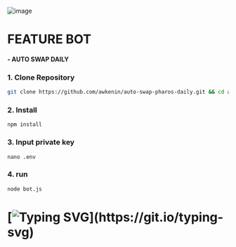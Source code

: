 ![image](https://github.com/user-attachments/assets/47d954d4-f9f9-4123-9f55-df850d246874)


# FEATURE BOT
#### - AUTO SWAP DAILY

### 1. Clone Repository

```bash
git clone https://github.com/awkenin/auto-swap-pharos-daily.git && cd auto-swap-pharos-daily
```

### 2. Install
```
npm install
```

### 3. Input private key
```
nano .env
```

### 4. run

```bash
node bot.js
```
#

# [![Typing SVG](https://readme-typing-svg.demolab.com?font=Fira+Code&pause=1000&width=435&lines=🔥+Thank+You+for+Your+Support!)](https://git.io/typing-svg)
